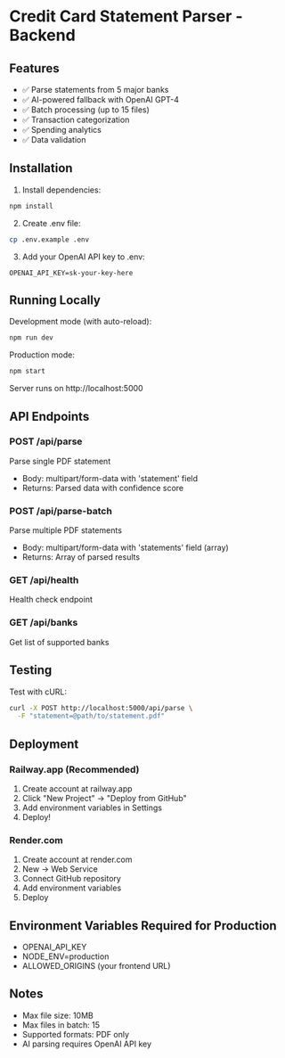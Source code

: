 # Credit Card Statement Parser - Backend

## Features
- ✅ Parse statements from 5 major banks
- ✅ AI-powered fallback with OpenAI GPT-4
- ✅ Batch processing (up to 15 files)
- ✅ Transaction categorization
- ✅ Spending analytics
- ✅ Data validation

## Installation

1. Install dependencies:
```bash
npm install
```

2. Create .env file:
```bash
cp .env.example .env
```

3. Add your OpenAI API key to .env:
```
OPENAI_API_KEY=sk-your-key-here
```

## Running Locally

Development mode (with auto-reload):
```bash
npm run dev
```

Production mode:
```bash
npm start
```

Server runs on http://localhost:5000

## API Endpoints

### POST /api/parse
Parse single PDF statement
- Body: multipart/form-data with 'statement' field
- Returns: Parsed data with confidence score

### POST /api/parse-batch
Parse multiple PDF statements
- Body: multipart/form-data with 'statements' field (array)
- Returns: Array of parsed results

### GET /api/health
Health check endpoint

### GET /api/banks
Get list of supported banks

## Testing

Test with cURL:
```bash
curl -X POST http://localhost:5000/api/parse \
  -F "statement=@path/to/statement.pdf"
```

## Deployment

### Railway.app (Recommended)
1. Create account at railway.app
2. Click "New Project" → "Deploy from GitHub"
3. Add environment variables in Settings
4. Deploy!

### Render.com
1. Create account at render.com
2. New → Web Service
3. Connect GitHub repository
4. Add environment variables
5. Deploy

## Environment Variables Required for Production
- OPENAI_API_KEY
- NODE_ENV=production
- ALLOWED_ORIGINS (your frontend URL)

## Notes
- Max file size: 10MB
- Max files in batch: 15
- Supported formats: PDF only
- AI parsing requires OpenAI API key